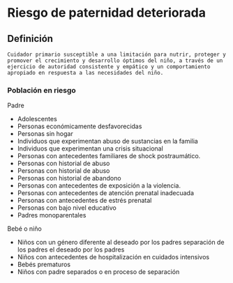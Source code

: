 # Riesgo de paternidad deteriorada
## Definición
	Cuidador primario susceptible a una limitación para nutrir, proteger y promover el crecimiento y desarrollo óptimos del niño, a través de un ejercicio de autoridad consistente y empático y un comportamiento apropiado en respuesta a las necesidades del niño.


### Población en riesgo
Padre   
- Adolescentes   
- Personas económicamente 
desfavorecidas   
- Personas sin hogar   
- Individuos que experimentan 
abuso de sustancias en la 
familia   
- Individuos que experimentan 
una crisis situacional   
- Personas con antecedentes 
familiares de shock 
postraumático.   
- Personas con historial de abuso   
- Personas con historial de abuso   
- Personas con historial de 
abandono   
- Personas con antecedentes de 
exposición a la violencia.   
- Personas con antecedentes de 
atención prenatal inadecuada   
- Personas con antecedentes de 
estrés prenatal   
- Personas con bajo nivel 
educativo   
- Padres monoparentales  

 
Bebé o niño   
- Niños con un género diferente 
al deseado por los padres 
 separación de los padres  el deseado por los padres   
- Niños con antecedentes de 
hospitalización en cuidados intensivos 
- Bebés prematuros
- Niños con padre separados o en proceso de separación

